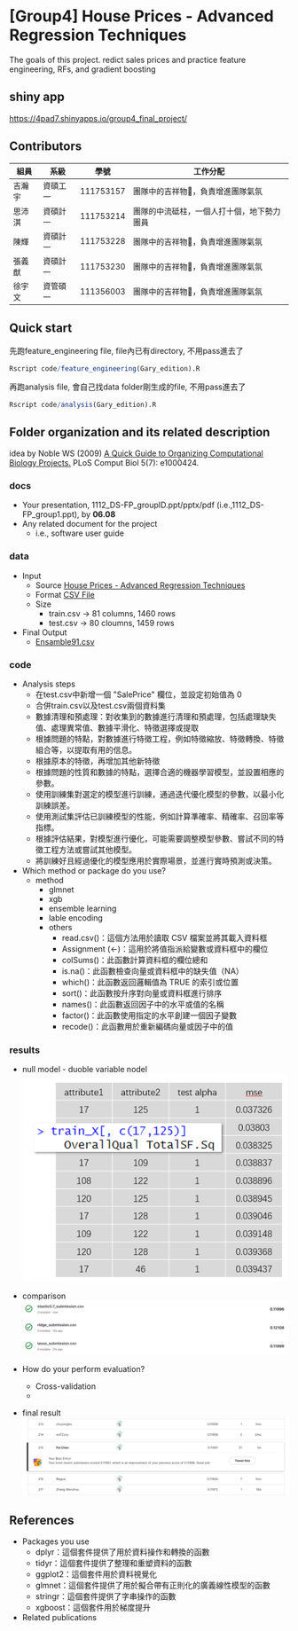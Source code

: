 # [Group4] House Prices - Advanced Regression Techniques
The goals of this project.
redict sales prices and practice feature engineering, RFs, and gradient boosting

## shiny app
https://4pad7.shinyapps.io/group4_final_project/

## Contributors
|組員|系級|學號|工作分配|
|-|-|-|-|
|吉瀚宇|資碩工一|111753157|團隊中的吉祥物🦒，負責增進團隊氣氛| 
|思沛淇|資碩計一|111753214|團隊的中流砥柱，一個人打十個，地下勢力團員|
|陳輝|資碩計一|111753228|團隊中的吉祥物🦒，負責增進團隊氣氛|
|張義猷|資碩計一|111753230|團隊中的吉祥物🦒，負責增進團隊氣氛|
|徐宇文|資管碩一|111356003|團隊中的吉祥物🦒，負責增進團隊氣氛|

## Quick start
先跑feature_engineering file, file內已有directory, 不用pass進去了
```R
Rscript code/feature_engineering(Gary_edition).R
```

再跑analysis file, 會自己找data folder剛生成的file, 不用pass進去了
```R
Rscript code/analysis(Gary_edition).R
```

## Folder organization and its related description
idea by Noble WS (2009) [A Quick Guide to Organizing Computational Biology Projects.](https://journals.plos.org/ploscompbiol/article?id=10.1371/journal.pcbi.1000424) PLoS Comput Biol 5(7): e1000424.

### docs
* Your presentation, 1112_DS-FP_groupID.ppt/pptx/pdf (i.e.,1112_DS-FP_group1.ppt), by **06.08**
* Any related document for the project
  * i.e., software user guide

### data
* Input
  * Source [House Prices - Advanced Regression Techniques](https://www.kaggle.com/competitions/house-prices-advanced-regression-techniques/overview)
  * Format [CSV File](data/sample_submission.csv)
  * Size
    * train.csv -> 81 columns, 1460 rows
    * test.csv  -> 80 cloumns, 1459 rows
* Final Output 
  * [Ensamble91.csv](results/Ensamble91.csv)
### code
* Analysis steps
    * 在test.csv中新增一個 "SalePrice" 欄位，並設定初始值為 0
    * 合併train.csv以及test.csv兩個資料集
    * 數據清理和預處理：對收集到的數據進行清理和預處理，包括處理缺失值、處理異常值、數據平滑化、特徵選擇或提取
    * 根據問題的特點，對數據進行特徵工程，例如特徵縮放、特徵轉換、特徵組合等，以提取有用的信息。
    * 根據原本的特徵，再增加其他新特徵
    * 根據問題的性質和數據的特點，選擇合適的機器學習模型，並設置相應的參數。
    * 使用訓練集對選定的模型進行訓練，通過迭代優化模型的參數，以最小化訓練誤差。
    * 使用測試集評估已訓練模型的性能，例如計算準確率、精確率、召回率等指標。
    * 根據評估結果，對模型進行優化，可能需要調整模型參數、嘗試不同的特徵工程方法或嘗試其他模型。
    * 將訓練好且經過優化的模型應用於實際場景，並進行實時預測或決策。
* Which method or package do you use? 
    * method
      * glmnet
      * xgb
      * ensemble learning
      * lable encoding
      * others 
        * read.csv()：這個方法用於讀取 CSV 檔案並將其載入資料框
        * Assignment (<-)：這用於將值指派給變數或資料框中的欄位
        * colSums()：此函數計算資料框的欄位總和
        * is.na()：此函數檢查向量或資料框中的缺失值（NA）
        * which()：此函數返回邏輯值為 TRUE 的索引或位置
        * sort()：此函數按升序對向量或資料框進行排序
        * names()：此函數返回因子中的水平或值的名稱
        * factor()：此函數使用指定的水平創建一個因子變數
        * recode()：此函數用於重新編碼向量或因子中的值
      


### results
* null model - duoble variable nodel
![My Image](img/null_model.png)

* comparison
![My Image](img/glmnet_result.png)

* How do your perform evaluation?
  * Cross-validation
  * 
* final result
![My Image](img/fin_result.png)

## References
* Packages you use
  * dplyr：這個套件提供了用於資料操作和轉換的函數
  * tidyr：這個套件提供了整理和重塑資料的函數
  * ggplot2：這個套件用於資料視覺化
  * glmnet：這個套件提供了用於擬合帶有正則化的廣義線性模型的函數
  * stringr：這個套件提供了字串操作的函數
  * xgboost：這個套件用於梯度提升
* Related publications
